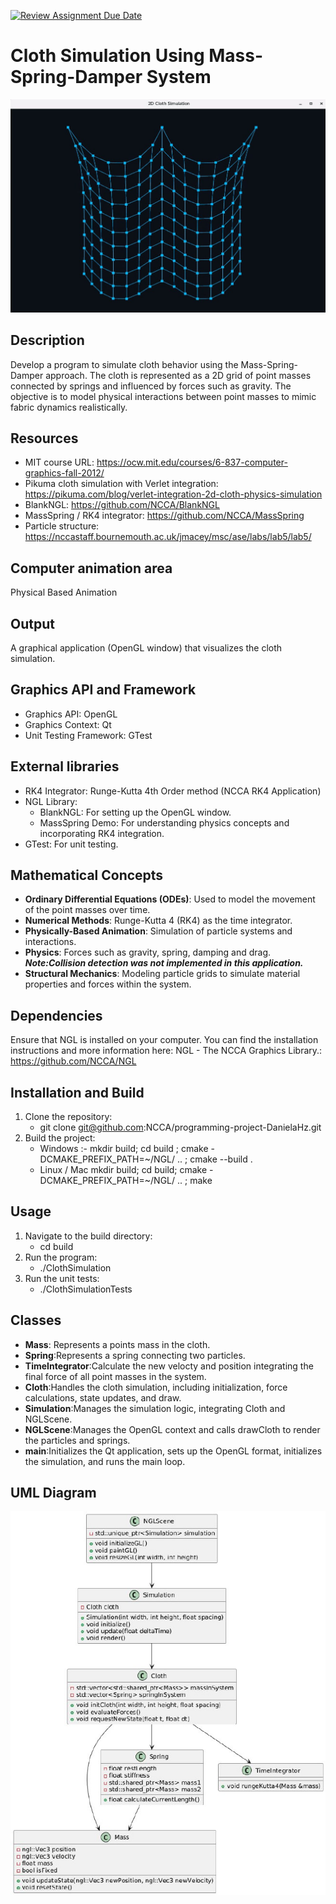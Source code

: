 [![Review Assignment Due Date](https://classroom.github.com/assets/deadline-readme-button-22041afd0340ce965d47ae6ef1cefeee28c7c493a6346c4f15d667ab976d596c.svg)](https://classroom.github.com/a/RM1pL2Qm)

# Cloth Simulation Using Mass-Spring-Damper System 

![2DCloth](images/2DCloth.jpg)

## Description
Develop a program to simulate cloth behavior using the Mass-Spring-Damper approach. The cloth is represented as a 2D grid of point masses connected by springs and influenced by forces such as gravity. The objective is to model physical interactions between point masses to mimic fabric dynamics realistically.

## Resources
- MIT course URL: https://ocw.mit.edu/courses/6-837-computer-graphics-fall-2012/
- Pikuma cloth simulation with Verlet integration: https://pikuma.com/blog/verlet-integration-2d-cloth-physics-simulation
- BlankNGL: https://github.com/NCCA/BlankNGL
- MassSpring / RK4 integrator: https://github.com/NCCA/MassSpring
- Particle structure: https://nccastaff.bournemouth.ac.uk/jmacey/msc/ase/labs/lab5/lab5/

## Computer animation area
Physical Based Animation

## Output
A graphical application (OpenGL window) that visualizes the cloth simulation.

## Graphics API and Framework
- Graphics API: OpenGL
- Graphics Context: Qt
- Unit Testing Framework: GTest

## External libraries
- RK4 Integrator: Runge-Kutta 4th Order method (NCCA RK4 Application)
- NGL Library:
    * BlankNGL: For setting up the OpenGL window.
    * MassSpring Demo: For understanding physics concepts and incorporating RK4 integration.
- GTest: For unit testing.

## Mathematical Concepts
- **Ordinary Differential Equations (ODEs)**: Used to model the movement of the point masses over time.
- **Numerical Methods**: Runge-Kutta 4 (RK4) as the time integrator.
- **Physically-Based Animation**: Simulation of particle systems and interactions.
- **Physics**: Forces such as gravity, spring, damping and drag. ***Note:Collision detection was not implemented in this application.***
- **Structural Mechanics**: Modeling particle grids to simulate material properties and forces within the system.

## Dependencies 
Ensure that NGL is installed on your computer. You can find the installation instructions and more information here: NGL - The NCCA Graphics Library.: https://github.com/NCCA/NGL

## Installation and Build
1. Clone the repository:
    - git clone git@github.com:NCCA/programming-project-DanielaHz.git
2. Build the project:
    - Windows :- mkdir build; cd build ; cmake -DCMAKE_PREFIX_PATH=~/NGL/ .. ; cmake --build . 
    - Linux / Mac mkdir build; cd build; cmake -DCMAKE_PREFIX_PATH=~/NGL/ .. ; make

## Usage
1. Navigate to the build directory:
    - cd build
2. Run the program:
    - ./ClothSimulation
3. Run the unit tests:
    - ./ClothSimulationTests

## Classes

- **Mass**: Represents a points mass in the cloth. 
- **Spring**:Represents a spring connecting two particles.
- **TimeIntegrator**:Calculate the new velocty and position integrating the final force of all point masses in the system.
- **Cloth**:Handles the cloth simulation, including initialization, force calculations, state updates, and draw.
- **Simulation**:Manages the simulation logic, integrating Cloth and NGLScene.
- **NGLScene**:Manages the OpenGL context and calls drawCloth to render the particles and springs.
- **main**:Initializes the Qt application, sets up the OpenGL format, initializes the simulation, and runs the main loop.

## UML Diagram

![UML-diagram](images/UML_Final.jpg)

